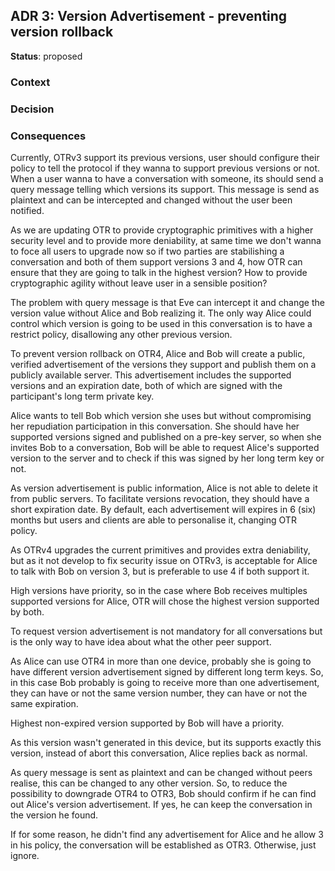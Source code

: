 ## ADR 3: Version Advertisement - preventing version rollback

**Status**: proposed

### Context
### Decision
### Consequences

Currently, OTRv3 support its previous versions, user should configure their
policy to tell the protocol if they wanna to support previous versions or not.
When a user wanna to have a conversation with someone, its should send a query
message telling which versions its support. This message is send as plaintext
and can be intercepted and changed without the user been notified.

As we are updating OTR to provide cryptographic primitives with a higher security
level and to provide more deniability, at same time we don't wanna to foce all
users to upgrade now so if two parties are stabilishing a conversation and both
of them support versions 3 and 4, how OTR can ensure that they are going to
talk in the highest version? How to provide cryptographic agility without leave
user in a sensible position?


The problem with query message is that Eve can intercept it and change the
version value without Alice and Bob realizing it. The only way Alice could
control which version is going to be used in this conversation is to have a
restrict policy, disallowing any other previous version.

To prevent version rollback on OTR4, Alice and Bob will create a public,
verified advertisement of the versions they support and publish them on a
publicly available server. This advertisement includes the supported versions
and an expiration date, both of which are signed with the participant's long
term private key.


Alice wants to tell Bob which version she uses but without compromising her
repudiation participation in this conversation. She should have her supported
versions signed and published on a pre-key server, so when she invites Bob
to a conversation, Bob will be able to request Alice's supported version to
the server and to check if this was signed by her long term key or not.


As version advertisement is public information, Alice is not able to delete it
from public servers. To facilitate versions revocation, they should have a
short expiration date. By default, each advertisement will expires in 6 (six)
months but users and clients are able to personalise it, changing OTR policy.


As OTRv4 upgrades the current primitives and provides extra deniability, but as
it not develop to fix security issue on OTRv3, is acceptable for Alice to talk
with Bob on version 3, but is preferable to use 4 if both support it.


High versions have priority, so in the case where Bob receives multiples
supported versions for Alice, OTR will chose the highest version supported by
both.


To request version advertisement is not mandatory for all conversations but is
the only way to have idea about what the other peer support.


As Alice can use OTR4 in more than one device, probably she is going to have
different version advertisement signed by different long term keys.
So, in this case Bob probably is going to receive more than one advertisement,
they can have or not the same version number, they can have or not the same
expiration.

Highest non-expired version supported by Bob will have a priority.

As this version wasn't generated in this device, but its supports exactly this
version, instead of abort this conversation, Alice replies back as normal.

As query message is sent as plaintext and can be changed without peers realise,
this can be changed to any other version.
So, to reduce the possibility to downgrade OTR4 to OTR3, Bob should confirm if
he can find out Alice's version advertisement. If yes, he can keep the
conversation in the version he found.

If for some reason, he didn't find any advertisement for Alice and he allow 3
in his policy, the conversation will be established as OTR3. Otherwise, just
ignore.

